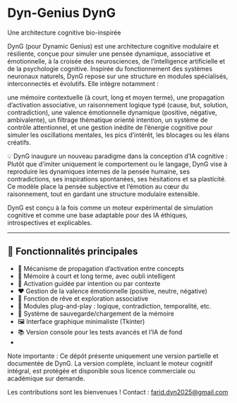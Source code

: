 # Dyn-Genius DynG
Une architecture cognitive bio-inspirée  

DynG (pour Dynamic Genius) est une architecture cognitive modulaire et résiliente, conçue pour simuler une pensée dynamique, associative et émotionnelle, à la croisée des neurosciences, de l’intelligence artificielle et de la psychologie cognitive.
Inspirée du fonctionnement des systèmes neuronaux naturels, DynG repose sur une structure en modules spécialisés, interconnectés et évolutifs. Elle intègre notamment :

une mémoire contextuelle (à court, long et moyen terme),
une propagation d’activation associative,
un raisonnement logique typé (cause, but, solution, contradiction),
une valence émotionnelle dynamique (positive, négative, ambivalente),
un filtrage thématique orienté intention,
un système de contrôle attentionnel,
et une gestion inédite de l’énergie cognitive pour simuler les oscillations mentales, les pics d’intérêt, les blocages ou les élans créatifs.

💡 DynG inaugure un nouveau paradigme dans la conception d’IA cognitive :
Plutôt que d’imiter uniquement le comportement ou le langage, DynG vise à reproduire les dynamiques internes de la pensée humaine, ses contradictions, ses inspirations spontanées, ses hésitations et sa plasticité.
Ce modèle place la pensée subjective et l’émotion au cœur du raisonnement, tout en gardant une structure modulaire extensible.

DynG est conçu à la fois comme un moteur expérimental de simulation cognitive et comme une base adaptable pour des IA éthiques, introspectives et explicables.

---

## 🚀 Fonctionnalités principales

- 🔁 Mécanisme de propagation d’activation entre concepts
- 🧠 Mémoire à court et long terme, avec oubli intelligent
- 🎯 Activation guidée par intention ou par contexte
- ❤️ Gestion de la valence émotionnelle (positive, neutre, négative)
- 🌙 Fonction de rêve et exploration associative
- 🧩 Modules plug-and-play : logique, contradiction, temporalité, etc.
- 💾 Système de sauvegarde/chargement de la mémoire
- 🖼️ Interface graphique minimaliste (Tkinter)
- 📚 Version console pour les tests avancés et l'IA de fond
- 

Note importante : Ce dépôt présente uniquement une version partielle et documentée de DynG.
La version complète, incluant le moteur cognitif intégral, est protégée et disponible 
sous licence commerciale ou académique sur demande.

Les contributions sont les bienvenues !
Contact : farid.dyn2025@gmail.com

